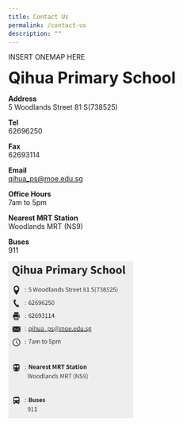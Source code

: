 ```yaml
---
title: Contact Us
permalink: /contact-us
description: ""
---
```

INSERT ONEMAP HERE

**<font size=6>Qihua Primary School</font>**

**Address**<br>
5 Woodlands Street 81 S(738525)

**Tel**<br>
62696250

**Fax**<br>
62693114

**Email**<br>
[qihua\_ps@moe.edu.sg](mailto:qihua_ps@moe.edu.sg)

**Office Hours**<br>
7am to 5pm

**Nearest MRT Station**<br>
Woodlands MRT (NS9)

**Buses**<br>
911

<img src="/images/Contact%20Us%201.png"  
     style="width:50%">
